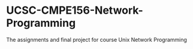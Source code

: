 # UCSC-CMPE156-Network-Programming
The assignments and final project for course Unix Network Programming
